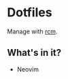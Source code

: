 Dotfiles
========

Manage with [rcm](https://github.com/thoughtbot/rcm).

What's in it?
-------------

* Neovim



